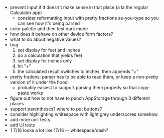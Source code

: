 - prevent input if it doesn't make sense in that place (a la the regular Calculator app)
    - consider reformatting input with pretty fractions as-you-type so you can see how it's being parsed
- color palette and then test dark mode
- how does it behave on other device form factors?
- what to do about negative values?
- bug
    1. set display for feet and inches
    2. do a calculation that yields feet
    3. set display for inches only
    4. hit "+"
    5. the calculated result switches to inches, then appends "+"
- pretty frations: parser has to be able to read them, or keep a non-pretty version of it under the hood
    - probably easiest to support parsing them properly so that copy-paste works
- figure out how to not have to punch AppStorage through 3 different places
- support parentheses? where to put buttons?
- consider highlighting whitespace with light grey underscores somehow
- add more unit tests
- add UI tests
- 1 7/16 looks a lot like 17/16 -- whitespace/dash?

